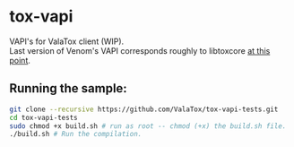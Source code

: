# tox-vapi
VAPI's for ValaTox client (WIP).  
Last version of Venom's VAPI corresponds roughly to libtoxcore [at this point](https://github.com/irungentoo/toxcore/tree/54fdf3bdd653ebf6e55d2cb93fcae41e68436e11).

## Running the sample:
```bash
git clone --recursive https://github.com/ValaTox/tox-vapi-tests.git
cd tox-vapi-tests
sudo chmod +x build.sh # run as root -- chmod (+x) the build.sh file.
./build.sh # Run the compilation.
```
